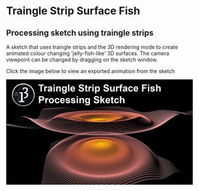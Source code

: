 # Traingle Strip Surface Fish
## Processing sketch using traingle strips

A sketch that uses traingle strips and the 3D rendering mode to create animated colour changing 'jelly-fish-like' 3D surfaces. 
The camera viewpoint can be changed by dragging on the sketch window.

Click the image below to view an exported animation from the sketch

[![Triangle Strip Surface Fish image link](https://github.com/AndrewCraigie/Surfaces-processing/blob/master/triangle_strip_surface_fish/triangle_strip_surface_fish_image_med.png)](http://www.youtube.com/watch?v=FHceObHQADM "Triangle Strip Surface Fish - Processing")
